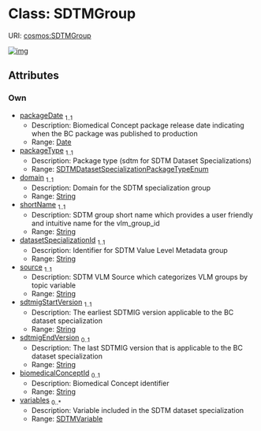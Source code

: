 
# Class: SDTMGroup




URI: [cosmos:SDTMGroup](https://www.cdisc.org/cosmos/1-0SDTMGroup)


[![img](https://yuml.me/diagram/nofunky;dir:TB/class/[SDTMVariable],[SDTMVariable]<variables%200..*-++[SDTMGroup&#124;packageDate:date;packageType:SDTMDatasetSpecializationPackageTypeEnum;domain:string;shortName:string;datasetSpecializationId:string;source:string;sdtmigStartVersion:string;sdtmigEndVersion:string%20%3F;biomedicalConceptId:string%20%3F])](https://yuml.me/diagram/nofunky;dir:TB/class/[SDTMVariable],[SDTMVariable]<variables%200..*-++[SDTMGroup&#124;packageDate:date;packageType:SDTMDatasetSpecializationPackageTypeEnum;domain:string;shortName:string;datasetSpecializationId:string;source:string;sdtmigStartVersion:string;sdtmigEndVersion:string%20%3F;biomedicalConceptId:string%20%3F])

## Attributes


### Own

 * [packageDate](packageDate.md)  <sub>1..1</sub>
     * Description: Biomedical Concept package release date indicating when the BC package was published to production
     * Range: [Date](types/Date.md)
 * [packageType](packageType.md)  <sub>1..1</sub>
     * Description: Package type (sdtm for SDTM Dataset Specializations)
     * Range: [SDTMDatasetSpecializationPackageTypeEnum](SDTMDatasetSpecializationPackageTypeEnum.md)
 * [domain](domain.md)  <sub>1..1</sub>
     * Description: Domain for the SDTM specialization group
     * Range: [String](types/String.md)
 * [shortName](shortName.md)  <sub>1..1</sub>
     * Description: SDTM group short name which provides a user friendly and intuitive name for the vlm_group_id
     * Range: [String](types/String.md)
 * [datasetSpecializationId](datasetSpecializationId.md)  <sub>1..1</sub>
     * Description: Identifier for SDTM Value Level Metadata group
     * Range: [String](types/String.md)
 * [source](source.md)  <sub>1..1</sub>
     * Description: SDTM VLM Source which categorizes VLM groups by topic variable
     * Range: [String](types/String.md)
 * [sdtmigStartVersion](sdtmigStartVersion.md)  <sub>1..1</sub>
     * Description: The earliest SDTMIG version applicable to the BC dataset specialization
     * Range: [String](types/String.md)
 * [sdtmigEndVersion](sdtmigEndVersion.md)  <sub>0..1</sub>
     * Description: The last SDTMIG version that is applicable to the BC dataset specialization
     * Range: [String](types/String.md)
 * [biomedicalConceptId](biomedicalConceptId.md)  <sub>0..1</sub>
     * Description: Biomedical Concept identifier
     * Range: [String](types/String.md)
 * [variables](variables.md)  <sub>0..\*</sub>
     * Description: Variable included in the SDTM dataset specialization
     * Range: [SDTMVariable](SDTMVariable.md)
